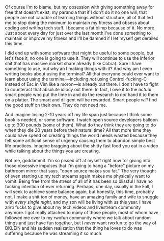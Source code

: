 Of course I'm to blame, but my obsession with giving something away for free that doesn't exist, my paranoia that if I don't do it no one will, that people are not capable of learning things without structure, all of that led me to stop doing the minimum to maintain my fitness and obsess about coding and writing tech stuff. I became a fat blimp because of it. No more. Just about every day for just over the last month I've done something to maintain or improve my fitness and I'll be damned if I let myself get derailed this time.

I did end up with some software that might be useful to some people, but let's face it, no one is going to use it. They will continue to use the inferior shit that has massive market share already (like Cobra). Sure I have something to use, but why an I making things with it? And why am I even writing books about using the terminal? All that everyone could ever want to learn about using the terminal—including *not* using Control-fucking-C instead of Esc in Vim like a moron—is already out there. I don't have to fight to counteract that absolute idiocy out there. In fact, I owe it to the *actual* smart people who put the time in and do the research to *not* hand it to them on a platter. The smart and diligent will be rewarded. Smart people *will* find the good stuff on their own. They do not need me.

And imagine losing 2-10 years off my life span just because I think some book is needed, or some software. I watch open source developers balloon up to 300 pounds (some of them). What do they think they are going to do when they die 20 years before their natural time? All that more time they could have spend on creating things the world needs wasted because they felt some artificial sense of urgency causing them to abandon simple best life practices. Imagine bragging about the shitty fast food you eat in a video while talking about the things you are creating.

Not me, goddammit. I'm so pissed off at myself right now for giving into those obsessive impulses that I'm going to hang a "before" picture on my bathroom mirror that says, "open source makes you fat." The very thought of even starting up my tech streams again makes me physically want to vomit. Being free from the stress of all of it has been so blissful I have no fucking intention of ever returning. Perhaps, one day, usually in the Fall, I will seek to achieve some balance again, but honestly, this time, probably not. I make a shit ton of money, have an amazing family and wife to snuggle with *every single night*, and my son will be living with us this year. I have *zero* fucks to give about my tech videos and livestream community anymore. I got really attached to many of those people, most of whom have followed me over to my rwxfun community where we talk about random things and just have fun together, but I *never* want rwxfun to go the way of DKLEIN and his sudden realization that the thing he loves to do was suffering because he was streaming it so much.